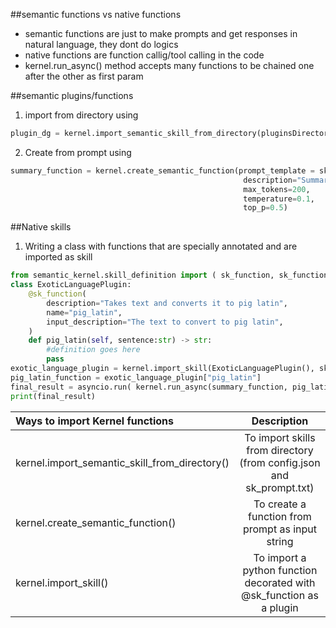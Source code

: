##semantic functions vs native functions
* semantic functions are just to make prompts and get responses in natural language, they dont do logics
* native functions are function callig/tool calling in the code
* kernel.run_async() method accepts many functions to be chained one after the other as first param

##semantic plugins/functions
1. import from directory using 
```python
plugin_dg = kernel.import_semantic_skill_from_directory(pluginsDirectory, "data_governance");
```
2. Create from prompt using
```python
summary_function = kernel.create_semantic_function(prompt_template = sk_prompt,
                                                    description="Summarizes the input to length of an old tweet.",
                                                    max_tokens=200,
                                                    temperature=0.1,
                                                    top_p=0.5) 
```

##Native skills
1. Writing a class with functions that are specially annotated and are imported as skill
```python
from semantic_kernel.skill_definition import ( sk_function, sk_function_context_parameter,)
class ExoticLanguagePlugin:
    @sk_function(
        description="Takes text and converts it to pig latin",
        name="pig_latin",
        input_description="The text to convert to pig latin",
    )
    def pig_latin(self, sentence:str) -> str:
        #definition goes here
        pass
exotic_language_plugin = kernel.import_skill(ExoticLanguagePlugin(), skill_name="exotic_language_plugin")
pig_latin_function = exotic_language_plugin["pig_latin"]
final_result = asyncio.run( kernel.run_async(summary_function, pig_latin_function, input_str=sk_input) )
print(final_result)
```
|Ways to import Kernel functions| Description|
| :---------------- | :------: |
|kernel.import_semantic_skill_from_directory()| To import skills from directory (from config.json and sk_prompt.txt)|
|kernel.create_semantic_function()| To create a function from prompt as input string|
|kernel.import_skill()| To import a python function decorated with @sk_function as a plugin|